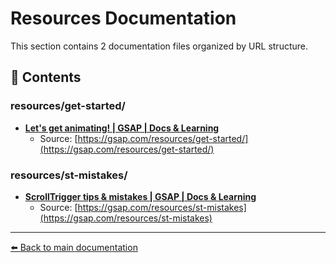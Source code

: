 # Resources Documentation

This section contains 2 documentation files organized by URL structure.

## 📄 Contents

### resources/get-started/

- **[Let's get animating! | GSAP | Docs & Learning](Let's_get_animating!_GSAP_Docs_&_Learning.md)**
  - Source: [https://gsap.com/resources/get-started/](https://gsap.com/resources/get-started/)

### resources/st-mistakes/

- **[ScrollTrigger tips & mistakes | GSAP | Docs & Learning](ScrollTrigger_tips_&_mistakes_GSAP_Docs_&_Learning.md)**
  - Source: [https://gsap.com/resources/st-mistakes](https://gsap.com/resources/st-mistakes)


---

[⬅️ Back to main documentation](../README.md)
